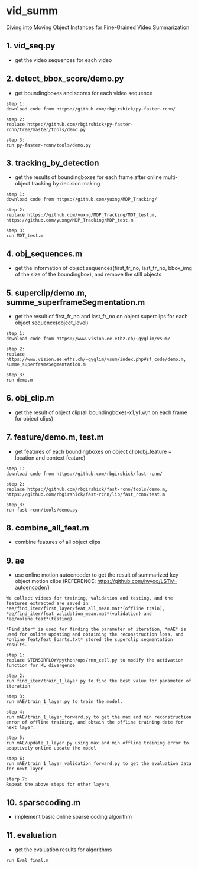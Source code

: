 # vid_summ
Diving into Moving Object Instances for Fine-Grained Video Summarization

## 1. vid_seq.py
   * get the video sequences for each video
    
    
## 2. detect_bbox_score/demo.py
   * get boundingboxes and scores for each video sequence
    
    step 1:
    download code from https://github.com/rbgirshick/py-faster-rcnn/
    
    step 2:
    replace https://github.com/rbgirshick/py-faster-rcnn/tree/master/tools/demo.py
    
    step 3:
    run py-faster-rcnn/tools/demo.py
  
    
## 3. tracking_by_detection
   * get the results of boundingboxes for each frame after online multi-object tracking by decision making
  
    step 1: 
    download code from https://github.com/yuxng/MDP_Tracking/
  
    step 2:
    replace https://github.com/yuxng/MDP_Tracking/MOT_test.m, https://github.com/yuxng/MDP_Tracking/MDP_test.m
    
    step 3:
    run MOT_test.m
    
    
## 4. obj_sequences.m
   * get the information of object sequences(first_fr_no, last_fr_no, bbox_img of the size of the boundingbox), and remove the still objects
    
    
## 5. superclip/demo.m, summe_superframeSegmentation.m
   * get the result of first_fr_no and last_fr_no on object superclips for each object sequence(object_level)
  
    step 1:
    download code from https://www.vision.ee.ethz.ch/~gyglim/vsum/
  
    step 2:
    replace https://www.vision.ee.ethz.ch/~gyglim/vsum/index.php#sf_code/demo.m, summe_superframeSegmentation.m
    
    step 3:
    run demo.m
    
    
## 6. obj_clip.m
   * get the result of object clip(all boundingboxes-x1,y1,w,h on each frame for object clips)
    
    
## 7. feature/demo.m, test.m
   * get features of each boundingboxes on object clip(obj_feature + location and context feature)
  
    step 1:
    download code from https://github.com/rbgirshick/fast-rcnn/
  
    step 2:
    replace https://github.com/rbgirshick/fast-rcnn/tools/demo.m, https://github.com/rbgirshick/fast-rcnn/lib/fast_rcnn/test.m
    
    step 3:
    run fast-rcnn/tools/demo.py
    
    
## 8. combine_all_feat.m
   * combine features of all object clips
    
    
## 9. ae
   * use online motion autoencoder to get the result of summarized key object motion clips (REFERENCE: https://github.com/iwyoo/LSTM-autoencoder/)
   
    We collect videos for training, validation and testing, and the features extracted are saved in *ae/find_iter/first_layer/feat_all_mean.mat*(offline train), *ae/find_iter/feat_validation_mean.mat*(validation) and *ae/online_feat*(testing).

    *Find_iter* is used for finding the parameter of iteration, *mAE* is used for online updating and obtaining the reconstruction loss, and *online_feat/feat_9parts.txt* stored the superclip segmentation results.

    step 1:
    replace $TENSORFLOW/python/ops/rnn_cell.py to modify the activation function for KL divergence
    
    step 2:
    run find_iter/train_1_layer.py to find the best value for parameter of iteration

    step 3:
    run mAE/train_1_layer.py to train the model.
    
    step 4:
    run mAE/train_1_layer_forward.py to get the max and min reconstruction error of offline training, and obtain the offline training date for next layer.
    
    step 5:
    run mAE/update_1_layer.py using max and min offline training error to adaptively online update the model

    step 6:
    run mAE/train_1_layer_validation_forward.py to get the evaluation data for next layer
    
    sterp 7:
    Repeat the above steps for other layers
    
    
## 10. sparsecoding.m
   * implement basic online sparse coding algorithm
   
   
## 11. evaluation
   * get the evaluation results for algorithms
   
    run Eval_final.m

